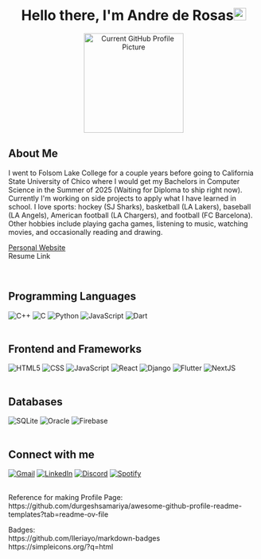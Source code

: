 <h1 align="center"><b>Hello there, I'm Andre de Rosas</b><img src="https://media.giphy.com/media/hvRJCLFzcasrR4ia7z/giphy.gif" width="25"></h1>

<div align="center">
  <img src="photos/currentgithub.jpg" width="200" alt="Current GitHub Profile Picture">
</div>

<h2>About Me</h2>
<p>
I went to Folsom Lake College for a couple years before going to California State University of Chico where I would get my Bachelors in Computer Science in the Summer of 2025 (Waiting for Diploma to ship right now).
Currently I'm working on side projects to apply what I have learned in school.
I love sports: hockey (SJ Sharks), basketball (LA Lakers), baseball (LA Angels), American football (LA Chargers), and football (FC Barcelona).
Other hobbies include playing gacha games, listening to music, watching movies, and occasionally reading and drawing.

<a href="https://acderosas.github.io">Personal Website</a><br>
Resume Link
</p>
<br>

<h2>Programming Languages</h2>
<div>
    <img alt="C++" src="https://img.shields.io/badge/C++%20-%2300599C.svg?style=flat-square&logo=c%2B%2B&logoColor=white">
    <img alt="C" src="https://img.shields.io/badge/C%20-%232370ED.svg?style=flat-square&logo=c&logoColor=white">
    <img alt="Python" src="https://img.shields.io/badge/Python%20-%2314354C.svg?style=flat-square&logo=python&logoColor=white">
    <img alt="JavaScript" src="https://img.shields.io/badge/JavaScript-F7DF1E?style=flat-square&logo=javascript&logoColor=white">
    <img alt="Dart" src="https://img.shields.io/badge/dart-%230175C2.svg?style=flat-square&logo=dart&logoColor=white">
</div>

<br>

<h2>Frontend and Frameworks</h2>
<div>
    <img alt="HTML5" src="https://img.shields.io/badge/HTML5-E34F26?style=flat-square&logo=html5&logoColor=white">
    <img alt="CSS" src="https://img.shields.io/badge/CSS-563D7C?style=flat-square&logo=css&logoColor=white">
    <img alt="JavaScript" src="https://img.shields.io/badge/JavaScript-F7DF1E?style=flat-square&logo=javascript&logoColor=white">
    <img alt="React" src="https://img.shields.io/badge/react-%2320232a.svg?style=flat-square&logo=react&logoColor=white">
    <img alt="Django" src="https://img.shields.io/badge/Django-092E20?style=flat-square&logo=django&logoColor=white">
    <img alt="Flutter" src="https://img.shields.io/badge/Flutter-02569B?style=flat-square&logo=flutter&logoColor=white">
    <img alt="NextJS" src="https://img.shields.io/badge/Next-black?style=flat-square&logo=next.js&logoColor=white">
</div>
<br>

<h2>Databases</h2>
<div>
    <img alt="SQLite" src="https://img.shields.io/badge/SQLite-07405E?style=flat-square&logo=sqlite&logoColor=white">
    <img alt="Oracle" src="https://custom-icon-badges.demolab.com/badge/Oracle-F80000?style=flat-square&logo=oracle&logoColor=white">
    <img alt="Firebase" src="https://img.shields.io/badge/firebase-a08021?style=flat-square&logo=firebase&logoColor=ffcd34">
</div>
<br>

<h2>Connect with me</h2>
<div>
    <a href="mailto:andrederosasadr@gmail.com" target="_blank"><img src="https://img.shields.io/badge/Gmail-D14836?style=flat-square&logo=gmail&logoColor=white" alt="Gmail"></a>
    <a href="https://linkedin.com/in/andre-de-rosas-a89044355/" target="_blank"><img src="https://img.shields.io/badge/LinkedIn-%230077B5.svg?&style=flat-square&logo=linkedin&logoColor=white" alt="LinkedIn"></a>
    <a href="https://discordapp.com/users/669382053921423360" target="_blank"><img src="https://img.shields.io/badge/Discord-%235865F2.svg?style=flat-square&logo=discord&logoColor=white" alt="Discord"></a>
    <a href="https://open.spotify.com/user/31hilmqs5c4tdwxybvz5j4fyqjdu" target="_blank"><img src="https://img.shields.io/badge/Spotify-%231ED760.svg?&style=flat-square&logo=spotify&logoColor=white" alt="Spotify"></a>
</div><br>

<p>Reference for making Profile Page:<br>https://github.com/durgeshsamariya/awesome-github-profile-readme-templates?tab=readme-ov-file</p>

<p>Badges:<br>https://github.com/Ileriayo/markdown-badges<br>https://simpleicons.org/?q=html</p>


